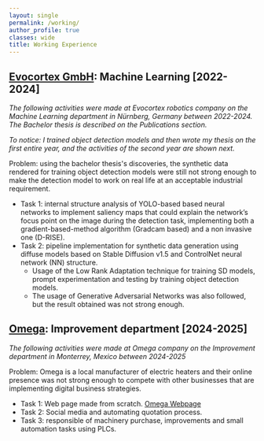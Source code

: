 ```yaml
---
layout: single
permalink: /working/
author_profile: true
classes: wide
title: Working Experience
---
```

## [Evocortex GmbH](https://evocortex.org/de/): Machine Learning [2022-2024]
*The following activities were made at Evocortex robotics company on the Machine Learning department in Nürnberg, Germany between 2022-2024. The Bachelor thesis is described on the Publications section.*

*To notice: I trained object detection models and then wrote my thesis on the first entire year, and the activities of the second year are shown next.*

Problem: using the bachelor thesis's discoveries, the synthetic data rendered for training object detection models were still not strong enough to make the detection model to work on real life at an acceptable industrial requirement.

- Task 1: internal structure analysis of YOLO-based based neural networks to implement saliency maps that could explain the network’s focus point on the image during the detection task, implementing both a gradient-based-method algorithm (Gradcam based) and a non invasive one (D-RISE).
- Task 2: pipeline implementation for synthetic data generation using diffuse models based on Stable Diffusion v1.5 and ControlNet neural network (NN) structure.
    - Usage of the Low Rank Adaptation technique for training SD models, prompt experimentation and testing by training object detection models.
    - The usage of Generative Adversarial Networks was also followed, but the result obtained was not strong enough.

##  [Omega](https://resistenciasomega.com.mx/): Improvement department [2024-2025]
*The following activities were made at Omega company on the Improvement department in Monterrey, Mexico between 2024-2025*

Problem: Omega is a local manufacturer of electric heaters and their online presence was not strong enough to compete with other businesses that are implementing digital business strategies.

- Task 1: Web page made from scratch. [Omega Webpage](https://omega-heaters.web.app/)
- Task 2: Social media and automating quotation process.
- Task 3: responsible of machinery purchase, improvements and small automation tasks using PLCs.